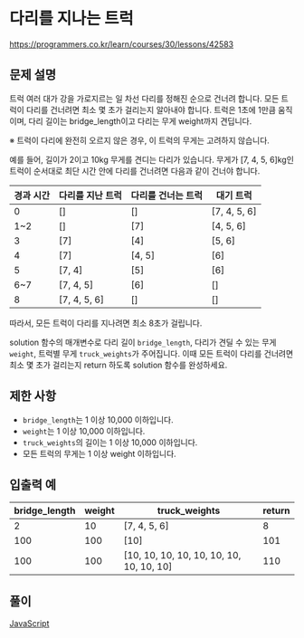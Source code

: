 # 다리를 지나는 트럭

https://programmers.co.kr/learn/courses/30/lessons/42583

## 문제 설명

트럭 여러 대가 강을 가로지르는 일 차선 다리를 정해진 순으로 건너려 합니다. 모든 트럭이 다리를 건너려면 최소 몇 초가 걸리는지 알아내야 합니다. 트럭은 1초에 1만큼 움직이며, 다리 길이는 bridge_length이고 다리는 무게 weight까지 견딥니다.

※ 트럭이 다리에 완전히 오르지 않은 경우, 이 트럭의 무게는 고려하지 않습니다.

예를 들어, 길이가 2이고 10kg 무게를 견디는 다리가 있습니다. 무게가 [7, 4, 5, 6]kg인 트럭이 순서대로 최단 시간 안에 다리를 건너려면 다음과 같이 건너야 합니다.

| 경과 시간 | 다리를 지난 트럭 | 다리를 건너는 트럭 | 대기 트럭    |
| --------- | ---------------- | ------------------ | ------------ |
| 0         | []               | []                 | [7, 4, 5, 6] |
| 1~2       | []               | [7]                | [4, 5, 6]    |
| 3         | [7]              | [4]                | [5, 6]       |
| 4         | [7]              | [4, 5]             | [6]          |
| 5         | [7, 4]           | [5]                | [6]          |
| 6~7       | [7, 4, 5]        | [6]                | []           |
| 8         | [7, 4, 5, 6]     | []                 | []           |

따라서, 모든 트럭이 다리를 지나려면 최소 8초가 걸립니다.

solution 함수의 매개변수로 다리 길이 `bridge_length`, 다리가 견딜 수 있는 무게 `weight`, 트럭별 무게 `truck_weights`가 주어집니다. 이때 모든 트럭이 다리를 건너려면 최소 몇 초가 걸리는지 return 하도록 solution 함수를 완성하세요.

## 제한 사항

* `bridge_length`는 1 이상 10,000 이하입니다.
* `weight`는 1 이상 10,000 이하입니다.
* `truck_weights`의 길이는 1 이상 10,000 이하입니다.
* 모든 트럭의 무게는 1 이상 weight 이하입니다.

## 입출력 예

| bridge_length | weight | truck_weights                            | return |
| ------------- | ------ | ---------------------------------------- | ------ |
| 2             | 10     | [7, 4, 5, 6]                             | 8      |
| 100           | 100    | [10]                                     | 101    |
| 100           | 100    | [10, 10, 10, 10, 10, 10, 10, 10, 10, 10] | 110    |

## 풀이

[JavaScript](./PassBridge.js)